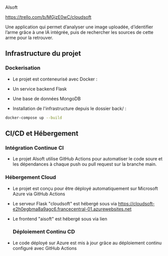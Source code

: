 AIsoft

https://trello.com/b/MGjzE0wC/cloudsoft

Une application qui permet d’analyser une image uploadée, d’identifier l’arme grâce à une IA intégrée, puis de rechercher les sources de cette arme pour la retrouver.

## Infrastructure du projet

### Dockerisation

- Le projet est conteneurisé avec Docker :

- Un service backend Flask

- Une base de données MongoDB

- Installation de l'infrastructure depuis le dossier back/ :

```bash
docker-compose up --build
```

## CI/CD et Hébergement

### Intégration Continue CI
- Le projet AIsoft utilise GitHub Actions pour automatiser le code soure et les dépendances à chaque push ou pull request sur la branche main.

### Hébergement Cloud 

- Le projet est conçu pour être déployé automatiquement sur Microsoft Azure via GitHub Actions

- Le serveur Flask "cloudsoft" est hébergé sous via
https://cloudsoft-e2h0egbma8a9agc6.francecentral-01.azurewebsites.net

- Le frontend "aisoft" est hébergé sous via
  lien

  ### Déploiement Continu CD
  
- Le code déployé sur Azure est mis à jour grâce au déploiement continu configuré avec GitHub Actions

